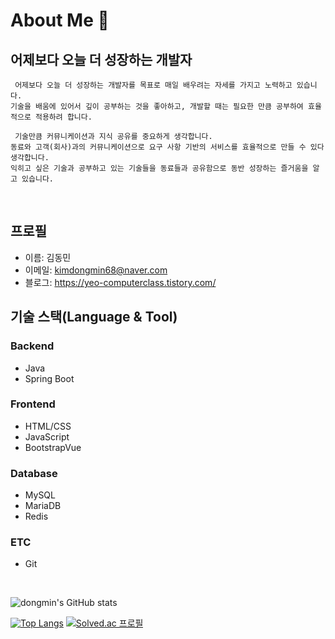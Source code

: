 #  About Me 🙂
## **어제보다 오늘 더 성장하는 개발자**
```
 어제보다 오늘 더 성장하는 개발자를 목표로 매일 배우려는 자세를 가지고 노력하고 있습니다.
기술을 배움에 있어서 깊이 공부하는 것을 좋아하고, 개발할 때는 필요한 만큼 공부하여 효율적으로 적용하려 합니다.

 기술만큼 커뮤니케이션과 지식 공유를 중요하게 생각합니다.
동료와 고객(회사)과의 커뮤니케이션으로 요구 사항 기반의 서비스를 효율적으로 만들 수 있다 생각합니다.
익히고 싶은 기술과 공부하고 있는 기술들을 동료들과 공유함으로 동반 성장하는 즐거움을 알고 있습니다.
```
<br/>

## 프로필
- 이름: 김동민
- 이메일: kimdongmin68@naver.com
- 블로그: https://yeo-computerclass.tistory.com/

## 기술 스택(Language & Tool)
### Backend
- Java
- Spring Boot

### Frontend
- HTML/CSS
- JavaScript
- BootstrapVue

### Database
- MySQL
- MariaDB
- Redis

### ETC
- Git

<br>

![dongmin's GitHub stats](https://github-readme-stats.vercel.app/api?username=dong-minkim&show_icons=true&theme=material-palenight)

[![Top Langs](https://github-readme-stats.vercel.app/api/top-langs/?username=dong-minkim&layout=compact&theme=material-palenight&langs_count=8)](https://github.com/anuraghazra/github-readme-stats)
[![Solved.ac
프로필](http://mazassumnida.wtf/api/v2/generate_badge?boj=dutmdcjf)](https://solved.ac/dutmdcjf)
